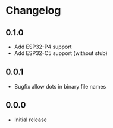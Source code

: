 # Changelog

## 0.1.0
- Add ESP32-P4 support
- Add ESP32-C5 support (without stub)

## 0.0.1
- Bugfix allow dots in binary file names

## 0.0.0
- Initial release
